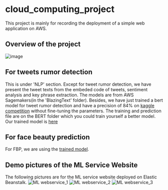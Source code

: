 # cloud_computing_project
  This project is mainly for recording the deployment of a simple web application on AWS.

## Overview of the project
![image](https://user-images.githubusercontent.com/63830845/97322154-77e5fc00-18aa-11eb-91a5-fc39fe9a423a.png)

## For tweets rumor detection
  This is under 'NLP' section. Except for tweet rumor detection, we have present the tweet texts from the embeded code of tweets, sentiment analysis and key phrase extraction. The models are from AWS Sagemakers(in the 'BlazingText' folder). Besides, we have just trained a bert model for tweet rumor detection and have a precision of 84% on [kaggle competition](https://www.kaggle.com/c/nlp-getting-started) without fine-tuning the parameters. The training and prediction file are on the BERT folder which you could train yourself a better model. Our trained model is [here](https://drive.google.com/file/d/1NlNkaEHokLfyps-LHfiRhVTOy9qK8ErO/view?usp=sharing)

## For face beauty prediction
  For FBP, we are using the [trained model](https://drive.google.com/file/d/1fJa2CcBoiHPTRQww9V7eO4Mu-Ey6LOEf/view?usp=sharing). 
  
  
## Demo pictures of the ML Service Website
  The following pictures are for the ML service website deployed on Elastic Beanstalk.
  ![ML webservice_1](https://user-images.githubusercontent.com/63830845/95669611-37e9fe00-0bb5-11eb-98bb-deb72f52cd4a.png)
  ![ML webservice_2](https://user-images.githubusercontent.com/63830845/95669618-459f8380-0bb5-11eb-9aad-4ae0e5cffa96.png)
  ![ML webservice_3](https://user-images.githubusercontent.com/63830845/95669619-4fc18200-0bb5-11eb-98fd-e19c6297e6bf.png)
